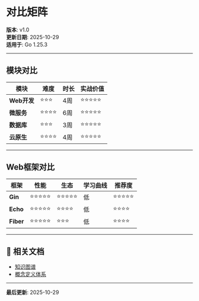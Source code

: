 ﻿# 对比矩阵

**版本**: v1.0  
**更新日期**: 2025-10-29  
**适用于**: Go 1.25.3

---

## 模块对比

| 模块 | 难度 | 时长 | 实战价值 |
|------|------|------|---------|
| **Web开发** | ⭐⭐⭐ | 4周 | ⭐⭐⭐⭐⭐ |
| **微服务** | ⭐⭐⭐⭐ | 6周 | ⭐⭐⭐⭐⭐ |
| **数据库** | ⭐⭐⭐ | 3周 | ⭐⭐⭐⭐⭐ |
| **云原生** | ⭐⭐⭐⭐ | 4周 | ⭐⭐⭐⭐⭐ |

---

## Web框架对比

| 框架 | 性能 | 生态 | 学习曲线 | 推荐度 |
|------|------|------|---------|-------|
| **Gin** | ⭐⭐⭐⭐⭐ | ⭐⭐⭐⭐⭐ | 低 | ⭐⭐⭐⭐⭐ |
| **Echo** | ⭐⭐⭐⭐⭐ | ⭐⭐⭐⭐ | 低 | ⭐⭐⭐⭐ |
| **Fiber** | ⭐⭐⭐⭐⭐ | ⭐⭐⭐ | 低 | ⭐⭐⭐⭐ |

---

## 🔗 相关文档

- [知识图谱](./00-知识图谱.md)
- [概念定义体系](./00-概念定义体系.md)

---

**最后更新**: 2025-10-29
